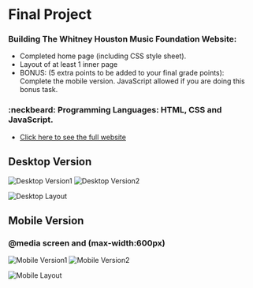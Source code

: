 # Final Project
### Building The Whitney Houston Music Foundation Website:
  - Completed home page (including CSS style sheet).
  - Layout of at least 1 inner page
  - BONUS: (5 extra points to be added to your final grade points):  Complete the mobile version. JavaScript allowed if you are doing this bonus task.


### :neckbeard: Programming Languages: HTML, CSS and JavaScript.
- [Click here to see the full website](http://www.media15live.com/studentsUpload/Bardini_1589127851/)

## Desktop Version
![Desktop Version1](https://github.com/thiagobardini/HTML5-CSS3-BHCC/blob/master/Imagens/desktopWhitney1.png)  ![Desktop Version2](https://github.com/thiagobardini/HTML5-CSS3-BHCC/blob/master/Imagens/desktopWhitney2.png)

![Desktop Layout]()

## Mobile Version
### @media screen and (max-width:600px)

![Mobile Version1](https://github.com/thiagobardini/HTML5-CSS3-BHCC/blob/master/Imagens/mobileWhitney1.png) ![Mobile Version2](https://github.com/thiagobardini/HTML5-CSS3-BHCC/blob/master/Imagens/mobileWhitney2.png)

![Mobile Layout]()